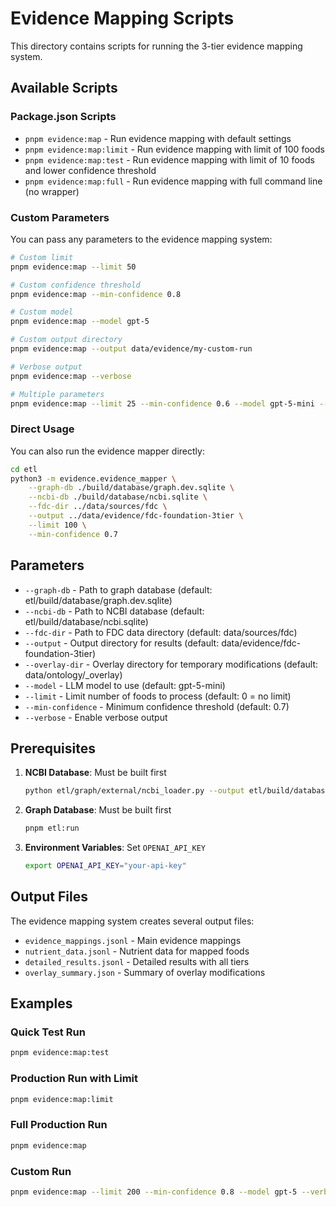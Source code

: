 # Evidence Mapping Scripts

This directory contains scripts for running the 3-tier evidence mapping system.

## Available Scripts

### Package.json Scripts

- `pnpm evidence:map` - Run evidence mapping with default settings
- `pnpm evidence:map:limit` - Run evidence mapping with limit of 100 foods
- `pnpm evidence:map:test` - Run evidence mapping with limit of 10 foods and lower confidence threshold
- `pnpm evidence:map:full` - Run evidence mapping with full command line (no wrapper)

### Custom Parameters

You can pass any parameters to the evidence mapping system:

```bash
# Custom limit
pnpm evidence:map --limit 50

# Custom confidence threshold
pnpm evidence:map --min-confidence 0.8

# Custom model
pnpm evidence:map --model gpt-5

# Custom output directory
pnpm evidence:map --output data/evidence/my-custom-run

# Verbose output
pnpm evidence:map --verbose

# Multiple parameters
pnpm evidence:map --limit 25 --min-confidence 0.6 --model gpt-5-mini --verbose
```

### Direct Usage

You can also run the evidence mapper directly:

```bash
cd etl
python3 -m evidence.evidence_mapper \
    --graph-db ./build/database/graph.dev.sqlite \
    --ncbi-db ./build/database/ncbi.sqlite \
    --fdc-dir ../data/sources/fdc \
    --output ../data/evidence/fdc-foundation-3tier \
    --limit 100 \
    --min-confidence 0.7
```

## Parameters

- `--graph-db` - Path to graph database (default: etl/build/database/graph.dev.sqlite)
- `--ncbi-db` - Path to NCBI database (default: etl/build/database/ncbi.sqlite)
- `--fdc-dir` - Path to FDC data directory (default: data/sources/fdc)
- `--output` - Output directory for results (default: data/evidence/fdc-foundation-3tier)
- `--overlay-dir` - Overlay directory for temporary modifications (default: data/ontology/_overlay)
- `--model` - LLM model to use (default: gpt-5-mini)
- `--limit` - Limit number of foods to process (default: 0 = no limit)
- `--min-confidence` - Minimum confidence threshold (default: 0.7)
- `--verbose` - Enable verbose output

## Prerequisites

1. **NCBI Database**: Must be built first
   ```bash
   python etl/graph/external/ncbi_loader.py --output etl/build/database/ncbi.sqlite
   ```

2. **Graph Database**: Must be built first
   ```bash
   pnpm etl:run
   ```

3. **Environment Variables**: Set `OPENAI_API_KEY`
   ```bash
   export OPENAI_API_KEY="your-api-key"
   ```

## Output Files

The evidence mapping system creates several output files:

- `evidence_mappings.jsonl` - Main evidence mappings
- `nutrient_data.jsonl` - Nutrient data for mapped foods
- `detailed_results.jsonl` - Detailed results with all tiers
- `overlay_summary.json` - Summary of overlay modifications

## Examples

### Quick Test Run
```bash
pnpm evidence:map:test
```

### Production Run with Limit
```bash
pnpm evidence:map:limit
```

### Full Production Run
```bash
pnpm evidence:map
```

### Custom Run
```bash
pnpm evidence:map --limit 200 --min-confidence 0.8 --model gpt-5 --verbose
```
